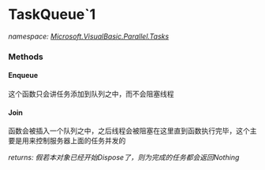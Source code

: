﻿
# TaskQueue`1
_namespace: [Microsoft.VisualBasic.Parallel.Tasks](N-Microsoft.VisualBasic.Parallel.Tasks.md)_



### Methods

#### Enqueue
这个函数只会讲任务添加到队列之中，而不会阻塞线程
#### Join
函数会被插入一个队列之中，之后线程会被阻塞在这里直到函数执行完毕，这个主要是用来控制服务器上面的任务并发的

_returns: 假若本对象已经开始Dispose了，则为完成的任务都会返回Nothing_



